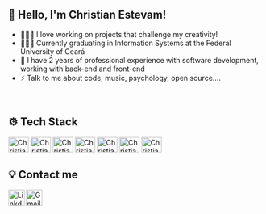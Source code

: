  ## 👋 Hello, I'm Christian Estevam!
 - 👨🏻‍💻 I love working on projects that challenge my creativity!
 - 👨🏻‍🎓 Currently graduating in Information Systems at the Federal University of Ceará
 - 🎯 I have 2 years of professional experience with software development, working with back-end and front-end
 - ⚡ Talk to me about code, music, psychology, open source....
 

 <div style="display: inline_block"><br>
 
 ## ⚙️ Tech Stack 
   <img alt="Christian-r" height="30" width="40" src="https://cdn.jsdelivr.net/gh/devicons/devicon/icons/javascript/javascript-original.svg" />
   <img alt="Christian-r" height="30" width="40" src="https://cdn.jsdelivr.net/gh/devicons/devicon/icons/typescript/typescript-original.svg" />
   <img alt="Christian-r" height="30" width="40" src="https://cdn.jsdelivr.net/gh/devicons/devicon/icons/nodejs/nodejs-original.svg" />
   <img alt="Christian-r" height="30" width="40" src="https://cdn.jsdelivr.net/gh/devicons/devicon/icons/cplusplus/cplusplus-original.svg" />
   <img alt="Christian-r" height="30" width="40" src="https://cdn.jsdelivr.net/gh/devicons/devicon/icons/python/python-original.svg" />
   <img alt="Christian-r" height="30" width="40" src="https://cdn.jsdelivr.net/gh/devicons/devicon/icons/linux/linux-original.svg" />
   <img alt="Christian-r" height="30" width="40" src="https://cdn.jsdelivr.net/gh/devicons/devicon/icons/docker/docker-original.svg" />
   
 ## 💡 Contact me
  <a target="_blank" href="https://www.linkedin.com/in/christian-estevam-barbosa/">
  <img align="left" alt="LinkdeIN" width="32px" src="https://logospng.org/download/linkedin/logo-linkedin-icon-512.png" />
</a>
<a target="_blank" href="mailto:christianestevam@alu.ufc.br">
  <img align="left" alt="Gmail" width="32px" src="https://logospng.org/download/gmail/logo-gmail-512.png" />
</a>
</br>
   
   
   
   
   
   
  
